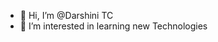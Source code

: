 - 👋 Hi, I’m @Darshini TC
- 👀 I’m interested in learning new Technologies

<!---
DarshiniTC/DarshiniTC is a ✨ special ✨ repository because its `README.md` (this file) appears on your GitHub profile.
You can click the Preview link to take a look at your changes.
--->
